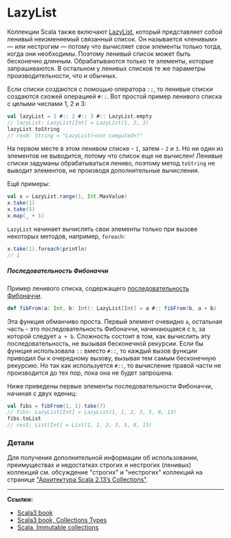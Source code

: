 # LazyList

Коллекции Scala также включают [LazyList](https://scala-lang.org/api/3.x/scala/collection/immutable/LazyList.html),
который представляет собой ленивый неизменяемый связанный список.
Он называется «ленивым» — или нестрогим — потому что вычисляет свои элементы только тогда, когда они необходимы.
Поэтому ленивый список может быть бесконечно длинным. 
Обрабатываются только те элементы, которые запрашиваются. 
В остальном у ленивых списков те же параметры производительности, что и обычных.

Если списки создаются с помощью оператора `::`, то ленивые списки создаются схожей операцией `#::`. 
Вот простой пример ленивого списка с целыми числами 1, 2 и 3:

```scala
val lazyList = 1 #:: 2 #:: 3 #:: LazyList.empty
// lazyList: LazyList[Int] = LazyList(1, 2, 3)
lazyList.toString
// res0: String = "LazyList(<not computed>)"
```

На первом месте в этом ленивом списке - `1`, затем - `2` и `3`. 
Но ни один из элементов не выводится, потому что список еще не вычислен! 
Ленивые списки задуманы обрабатываться лениво, поэтому метод `toString` не выводит элементов, 
не производя дополнительные вычисления.

Ещё примеры:

```scala
val x = LazyList.range(1, Int.MaxValue)
x.take(1)    
x.take(5)    
x.map(_ + 1) 
```

`LazyList` начинает вычислять свои элементы только при вызове некоторых методов, например, `foreach`:

```scala
x.take(1).foreach(println)
// 1
```

##### Последовательность Фибоначчи

Пример ленивого списка, 
содержащего [последовательность Фибоначчи](https://ru.wikipedia.org/wiki/%D0%A7%D0%B8%D1%81%D0%BB%D0%B0_%D0%A4%D0%B8%D0%B1%D0%BE%D0%BD%D0%B0%D1%87%D1%87%D0%B8). 

```scala
def fibFrom(a: Int, b: Int): LazyList[Int] = a #:: fibFrom(b, a + b)
```

Эта функция обманчиво проста. 
Первый элемент очевидно `a`, остальная часть - 
это последовательность Фибоначчи, начинающаяся с `b`, за которой следует `a + b`. 
Сложность состоит в том, как вычислить эту последовательность, не вызывая бесконечной рекурсии. 
Если бы функция использовала `::` вместо `#::`, то каждый вызов функции приводил бы к очередному вызову, 
вызывая тем самым бесконечную рекурсию. 
Но так как используется `#::`, то вычисление правой части не производится до тех пор, пока она не будет запрошена.

Ниже приведены первые элементы последовательности Фибоначчи, начиная с двух едениц:

```scala
val fibs = fibFrom(1, 1).take(7)
// fibs: LazyList[Int] = LazyList(1, 1, 2, 3, 5, 8, 13)
fibs.toList
// res5: List[Int] = List(1, 1, 2, 3, 5, 8, 13)
```


### Детали

Для получения дополнительной информации об использовании, преимуществах и недостатках
строгих и нестрогих (ленивых) коллекций см.
обсуждение "строгих" и "нестрогих" коллекций на странице
["Архитектура Scala 2.13’s Collections"](https://docs.scala-lang.org/overviews/core/architecture-of-scala-213-collections.html).


---

**Ссылки:**
- [Scala3 book](https://docs.scala-lang.org/scala3/book/taste-collections.html)
- [Scala3 book, Collections Types](https://docs.scala-lang.org/scala3/book/collections-classes.html)
- [Scala, Immutable collections](https://docs.scala-lang.org/ru/overviews/collections-2.13/concrete-immutable-collection-classes.html)

